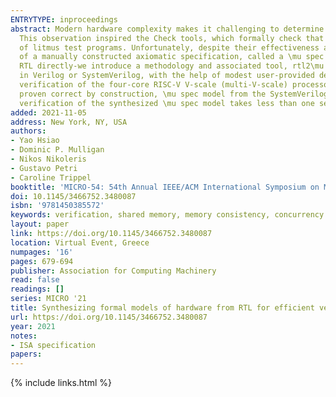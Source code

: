 ```yaml
---
ENTRYTYPE: inproceedings
abstract: Modern hardware complexity makes it challenging to determine if a given microarchitecture adheres to a particular memory consistency model (MCM).
  This observation inspired the Check tools, which formally check that a specific microarchitecture correctly implements an MCM with respect to a suite
  of litmus test programs. Unfortunately, despite their effectiveness and efficiency, the Check tools must be supplied a microarchitecture in the guise
  of a manually constructed axiomatic specification, called a \mu spec model. To facilitate MCM verification-and enable the Check tools to consume processor
  RTL directly-we introduce a methodology and associated tool, rtl2\mu spec, for automatically synthesizing \mu spec models from processor designs written
  in Verilog or SystemVerilog, with the help of modest user-provided design metadata. As a case study, we use rtl2\mu spec to facilitate the Check-based
  verification of the four-core RISC-V V-scale (multi-V-scale) processor's MCM implementation. We show that rtl2\mu spec can synthesize a complete, and
  proven correct by construction, \mu spec model from the SystemVerilog design of the multi-V-scale processor in 6.84 minutes. Subsequent Check-based MCM
  verification of the synthesized \mu spec model takes less than one second per litmus test.
added: 2021-11-05
address: New York, NY, USA
authors:
- Yao Hsiao
- Dominic P. Mulligan
- Nikos Nikoleris
- Gustavo Petri
- Caroline Trippel
booktitle: 'MICRO-54: 54th Annual IEEE/ACM International Symposium on Microarchitecture'
doi: 10.1145/3466752.3480087
isbn: '9781450385572'
keywords: verification, shared memory, memory consistency, concurrency
layout: paper
link: https://doi.org/10.1145/3466752.3480087
location: Virtual Event, Greece
numpages: '16'
pages: 679-694
publisher: Association for Computing Machinery
read: false
readings: []
series: MICRO '21
title: Synthesizing formal models of hardware from RTL for efficient verification of memory model implementations
url: https://doi.org/10.1145/3466752.3480087
year: 2021
notes:
- ISA specification
papers:
---
```

{% include links.html %}
